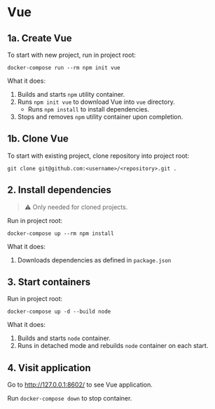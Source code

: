 # Vue

## 1a. Create Vue

To start with new project, run in project root:

```
docker-compose run --rm npm init vue
```

What it does:

1. Builds and starts `npm` utility container.
2. Runs `npm init vue` to download Vue into `vue` directory.
   - Runs `npm install` to install dependencies.
3. Stops and removes `npm` utility container upon completion.

## 1b. Clone Vue

To start with existing project, clone repository into project root:

```
git clone git@github.com:<username>/<repository>.git .
```

## 2. Install dependencies

> ⚠️ Only needed for cloned projects.

Run in project root:

```
docker-compose up --rm npm install
```

What it does:

1. Downloads dependencies as defined in `package.json`

## 3. Start containers

Run in project root:

```
docker-compose up -d --build node
```

What it does:

1. Builds and starts `node` container.
2. Runs in detached mode and rebuilds `node` container on each start.

## 4. Visit application

Go to http://127.0.0.1:8602/ to see Vue application.

Run `docker-compose down` to stop container.
